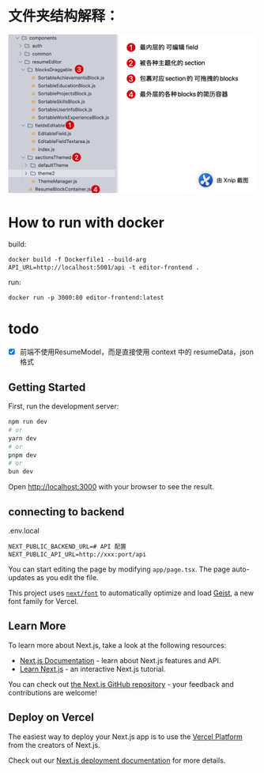 # 文件夹结构解释：

![alt text](imgs/README/image.png)


# How to run with docker

build:
```
docker build -f Dockerfile1 --build-arg API_URL=http://localhost:5001/api -t editor-frontend .
```

run:
```
docker run -p 3000:80 editor-frontend:latest
```

# todo

- [x] 前端不使用ResumeModel，而是直接使用 context 中的 resumeData，json 格式

## Getting Started

First, run the development server:

```bash
npm run dev
# or
yarn dev
# or
pnpm dev
# or
bun dev
```

Open [http://localhost:3000](http://localhost:3000) with your browser to see the result.
## connecting to backend
.env.local
```
NEXT_PUBLIC_BACKEND_URL=# API 配置
NEXT_PUBLIC_API_URL=http://xxx:port/api

```
You can start editing the page by modifying `app/page.tsx`. The page auto-updates as you edit the file.

This project uses [`next/font`](https://nextjs.org/docs/app/building-your-application/optimizing/fonts) to automatically optimize and load [Geist](https://vercel.com/font), a new font family for Vercel.

## Learn More

To learn more about Next.js, take a look at the following resources:

- [Next.js Documentation](https://nextjs.org/docs) - learn about Next.js features and API.
- [Learn Next.js](https://nextjs.org/learn) - an interactive Next.js tutorial.

You can check out [the Next.js GitHub repository](https://github.com/vercel/next.js) - your feedback and contributions are welcome!

## Deploy on Vercel

The easiest way to deploy your Next.js app is to use the [Vercel Platform](https://vercel.com/new?utm_medium=default-template&filter=next.js&utm_source=create-next-app&utm_campaign=create-next-app-readme) from the creators of Next.js.

Check out our [Next.js deployment documentation](https://nextjs.org/docs/app/building-your-application/deploying) for more details.

